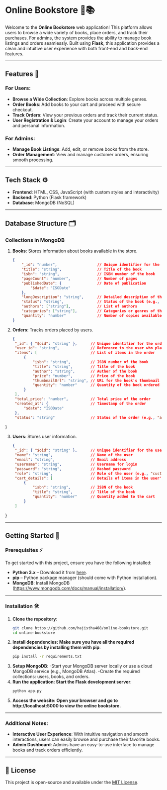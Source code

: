 # Online Bookstore 🛒📚

Welcome to the **Online Bookstore** web application! This platform allows users to browse a wide variety of books, place orders, and track their purchases. For admins, the system provides the ability to manage book listings and orders seamlessly. Built using **Flask**, this application provides a clean and intuitive user experience with both front-end and back-end features.

---

## Features 🚀

### For **Users**:
- **Browse a Wide Collection**: Explore books across multiple genres.
- **Order Books**: Add books to your cart and proceed with secure checkout.
- **Track Orders**: View your previous orders and track their current status.
- **User Registration & Login**: Create your account to manage your orders and personal information.

### For **Admins**:
- **Manage Book Listings**: Add, edit, or remove books from the store.
- **Order Management**: View and manage customer orders, ensuring smooth processing.

---

## Tech Stack ⚙️

- **Frontend**: HTML, CSS, JavaScript (with custom styles and interactivity)
- **Backend**: Python (Flask framework)
- **Database**: MongoDB (NoSQL)
  
---

## Database Structure 🗂️

### **Collections in MongoDB**

1. **Books**: Stores information about books available in the store.
   ```json
   {
       "_id": "number",                  // Unique identifier for the book
       "title": "string",                // Title of the book
       "isbn": "string",                 // ISBN number of the book
       "pageCount": "number",            // Number of pages
       "publishedDate": {                // Date of publication
           "$date": "ISODate"
       },
       "longDescription": "string",      // Detailed description of the book
       "status": "string",               // Status of the book (e.g., "PUBLISH")
       "authors": ["string"],            // List of authors
       "categories": ["string"],         // Categories or genres of the book
       "quantity": "number"              // Number of copies available in stock
   }
   
2. **Orders**: Tracks orders placed by users.
   ```json
   {
    "_id": { "$oid": "string" },      // Unique identifier for the order
    "user_id": "string",              // Reference to the user who placed the order
    "items": [                        // List of items in the order
        {
            "isbn": "string",         // ISBN number of the book
            "title": "string",        // Title of the book
            "author": "string",       // Author of the book
            "price": "number",        // Price of the book
            "thumbnailUrl": "string", // URL for the book's thumbnail image
            "quantity": "number"      // Quantity of the book ordered
        }
    ],
    "total_price": "number",          // Total price of the order
    "created_at": {                   // Timestamp of the order
        "$date": "ISODate"
    },
    "status": "string"                // Status of the order (e.g., "accepted")
}

  
3. **Users**: Stores user information.
   ```json
   {
    "_id": { "$oid": "string" },      // Unique identifier for the user
    "name": "string",                 // Name of the user
    "email": "string",                // Email address
    "username": "string",             // Username for login
    "password": "string",             // Hashed password
    "role": "string",                 // Role of the user (e.g., "customer", "admin")
    "cart_details": [                 // Details of items in the user's cart
        {
            "isbn": "string",         // ISBN of the book
            "title": "string",        // Title of the book
            "quantity": "number"      // Quantity added to the cart
        }
    ]
  }

---
   
## Getting Started 🚀

### Prerequisites ⚡
To get started with this project, ensure you have the following installed:
- **Python 3.x** – Download it from [here](https://www.python.org/downloads/).
- **pip** – Python package manager (should come with Python installation).
- **MongoDB**: Install MongoDB (https://www.mongodb.com/docs/manual/installation/).

---

### Installation 🛠️

1. **Clone the repository**:
   ```bash
   git clone https://github.com/hajistha468/online-bookstore.git
   cd online-bookstore
2. **Install dependencies: Make sure you have all the required dependencies by installing them with pip**:
    ```bash
    pip install -r requirements.txt
3. **Setup MongoDB**:
   -Start your MongoDB server locally or use a cloud MongoDB service (e.g., MongoDB Atlas).
    -Create the required collections: users, books, and orders.
4. **Run the application: Start the Flask development server**:
    ```bash
    python app.py
5. **Access the website: Open your browser and go to http://localhost:5000 to view the online bookstore.**

---
### Additional Notes:

- **Interactive User Experience**: With intuitive navigation and smooth interactions, users can easily browse and purchase their favorite books.
- **Admin Dashboard**: Admins have an easy-to-use interface to manage books and track orders efficiently.

---

## 📄 License

This project is open-source and available under the [MIT License](LICENSE).
